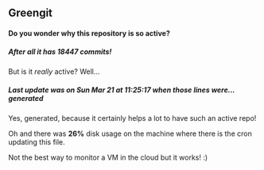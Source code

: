 ## Greengit

#### Do you wonder why this repository is so active?

##### After all it has 18447 commits!

But is it *really* active? Well...

##### Last update was on Sun Mar 21 at 11:25:17 when those lines were... generated

Yes, generated, because it certainly helps a lot to have such an active repo!

Oh and there was **26%** disk usage on the machine
where there is the cron updating this file.

Not the best way to monitor a VM in the cloud but it works! :)
